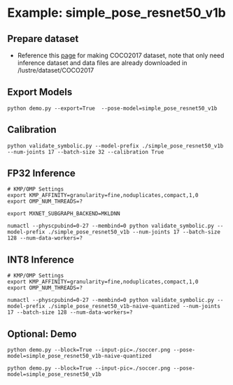 # Example: simple_pose_resnet50_v1b

## Prepare dataset

- Reference this [page](https://gluon-cv.mxnet.io/build/examples_datasets/mscoco.html#sphx-glr-build-examples-datasets-mscoco-py) for making COCO2017 dataset, note that only need inference dataset and data files are already downloaded in /lustre/dataset/COCO2017

## Export Models
```
python demo.py --export=True  --pose-model=simple_pose_resnet50_v1b
```
## Calibration
```
python validate_symbolic.py --model-prefix ./simple_pose_resnet50_v1b --num-joints 17 --batch-size 32 --calibration True
```
## FP32 Inference
```
# KMP/OMP Settings
export KMP_AFFINITY=granularity=fine,noduplicates,compact,1,0
export OMP_NUM_THREADS=?

export MXNET_SUBGRAPH_BACKEND=MKLDNN

numactl --physcpubind=0-27 --membind=0 python validate_symbolic.py --model-prefix ./simple_pose_resnet50_v1b --num-joints 17 --batch-size 128 --num-data-workers=?
```
## INT8 Inference
```
# KMP/OMP Settings
export KMP_AFFINITY=granularity=fine,noduplicates,compact,1,0
export OMP_NUM_THREADS=?

numactl --physcpubind=0-27 --membind=0 python validate_symbolic.py --model-prefix ./simple_pose_resnet50_v1b-naive-quantized --num-joints 17 --batch-size 128 --num-data-workers=?
```
## Optional: Demo
```
python demo.py --block=True --input-pic=./soccer.png --pose-model=simple_pose_resnet50_v1b-naive-quantized

python demo.py --block=True --input-pic=./soccer.png --pose-model=simple_pose_resnet50_v1b
```
